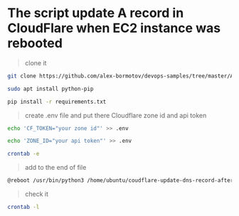 # The script update A record in CloudFlare when EC2 instance was rebooted

> clone it

```bash
git clone https://github.com/alex-bormotov/devops-samples/tree/master/AWS/EC2/coudflare-update-dns-record-after-reboot
```

```bash
sudo apt install python-pip
```

```bash
pip install -r requirements.txt
```

> create .env file and put there Cloudflare zone id and api token

```bash
echo 'CF_TOKEN="your zone id"' >> .env
```

```bash
echo 'ZONE_ID="your api token"' >> .env
```

```bash
crontab -e
```

> add to the end of file

```bash
@reboot /usr/bin/python3 /home/ubuntu/coudflare-update-dns-record-after-reboot/app.py
```

> check it

```bash
crontab -l
```
